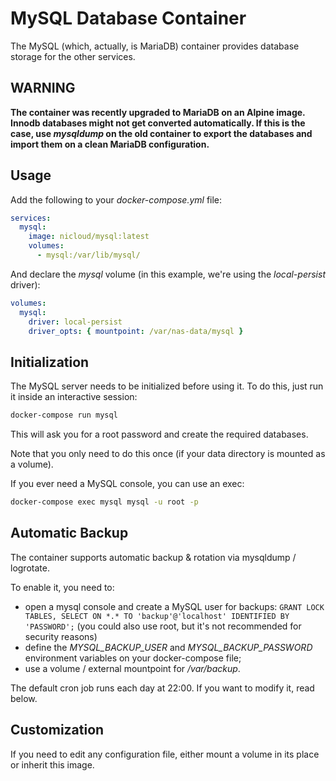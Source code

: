 # MySQL Database Container

The MySQL (which, actually, is MariaDB) container provides database storage for
the other services.

## WARNING

**The container was recently upgraded to MariaDB on an Alpine image. Innodb
databases might not get converted automatically. If this is the case, use
_mysqldump_ on the old container to export the databases and import them on a
clean MariaDB configuration.**

## Usage

Add the following to your *docker-compose.yml* file:

```yaml
services:
  mysql:
    image: nicloud/mysql:latest
    volumes:
      - mysql:/var/lib/mysql/
```

And declare the *mysql* volume (in this example, we're using the *local-persist* driver):

```yaml
volumes:
  mysql:
    driver: local-persist
    driver_opts: { mountpoint: /var/nas-data/mysql }
```

## Initialization

The MySQL server needs to be initialized before using it.
To do this, just run it inside an interactive session:

```bash
docker-compose run mysql
```

This will ask you for a root password and create the required databases.

Note that you only need to do this once (if your data directory is mounted as a
volume).

If you ever need a MySQL console, you can use an exec:

```bash
docker-compose exec mysql mysql -u root -p
```

## Automatic Backup

The container supports automatic backup & rotation via mysqldump / logrotate.

To enable it, you need to:

- open a mysql console and create a MySQL user for backups:
  `GRANT LOCK TABLES, SELECT ON *.* TO 'backup'@'localhost' IDENTIFIED BY 'PASSWORD';`
  (you could also use root, but it's not recommended for security reasons)
- define the _MYSQL_BACKUP_USER_ and _MYSQL_BACKUP_PASSWORD_ environment variables on your docker-compose file;
- use a volume / external mountpoint for _/var/backup_.

The default cron job runs each day at 22:00. If you want to modify it, read below.

## Customization

If you need to edit any configuration file, either mount a volume in its place
or inherit this image.

